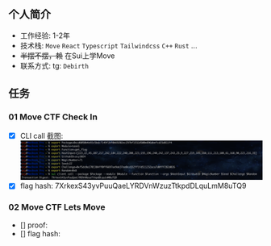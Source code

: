 ## 个人简介

- 工作经验: 1-2年
- 技术栈: `Move` `React` `Typescript` `Tailwindcss` `C++` `Rust` ...
- ~~半摆不摆，赖~~ 在Sui上学Move
- 联系方式: tg: `Debirth`

## 任务

### 01 Move CTF Check In
- [x] CLI call 截图: ![task1](./images/task1.png)
- [x] flag hash: 7XrkexS43yvPuuQaeLYRDVnWzuzTtkpdDLquLmM8uTQ9

### 02 Move CTF Lets Move
- [] proof: 
- [] flag hash: 